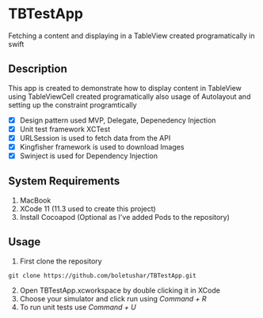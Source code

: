 # TBTestApp
Fetching a content and displaying in a TableView created programatically in swift 

## Description
This app is created to demonstrate how to display content in TableView using TableViewCell created programatically also usage of Autolayout and setting up the constraint programtically

- [x] Design pattern used MVP, Delegate, Depenedency Injection
- [x] Unit test framework XCTest
- [x] URLSession is used to fetch data from the API 
- [x] Kingfisher framework is used to download Images
- [x] Swinject is used for Dependency Injection

## System Requirements
1. MacBook
2. XCode 11 (11.3 used to create this project)
3. Install Cocoapod (Optional as I've added Pods to the repository)

## Usage
1. First clone the repository
```
git clone https://github.com/boletushar/TBTestApp.git
```

2. Open TBTestApp.xcworkspace by double clicking it in XCode
3. Choose your simulator and click run using _Command + R_
4. To run unit tests use _Command + U_
